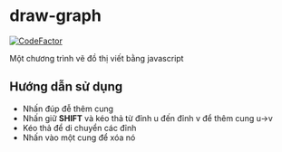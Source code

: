 # draw-graph

[![CodeFactor](https://www.codefactor.io/repository/github/thangved/draw-graph/badge)](https://www.codefactor.io/repository/github/thangved/draw-graph)

Một chương trình vẽ đồ thị viết bằng javascript

## Hướng dẫn sử dụng

- Nhấn đúp đễ thêm cung
- Nhấn giữ **SHIFT** và kéo thả từ đỉnh u đến đỉnh v để thêm cung u->v
- Kéo thả để di chuyển các đỉnh
- Nhấn vào một cung để xóa nó
